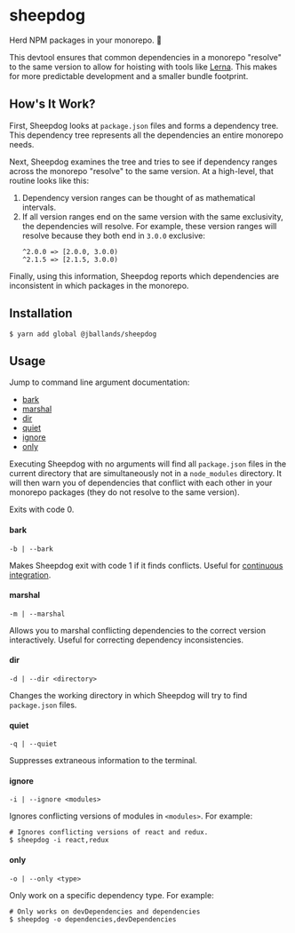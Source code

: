 # sheepdog

Herd NPM packages in your monorepo. :dog:

This devtool ensures that common dependencies in a monorepo
"resolve" to the same version to allow for hoisting with tools
like [Lerna](https://lernajs.io/). This makes for more
predictable development and a smaller bundle footprint.

## How's It Work?

First, Sheepdog looks at `package.json` files and forms a dependency tree. This
dependency tree represents all the dependencies an entire monorepo needs.

Next, Sheepdog examines the tree and tries to see if dependency ranges across
the monorepo "resolve" to the same version. At a high-level, that routine looks
like this:

1. Dependency version ranges can be thought of as mathematical intervals.
2. If all version ranges end on the same version with the same exclusivity,
the dependencies will resolve. For example, these version ranges will resolve
because they both end in `3.0.0` exclusive:
    ```
    ^2.0.0 => [2.0.0, 3.0.0)
    ^2.1.5 => [2.1.5, 3.0.0)
    ```

Finally, using this information, Sheepdog reports which dependencies are inconsistent
in which packages in the monorepo.

## Installation

```
$ yarn add global @jballands/sheepdog
```

## Usage

Jump to command line argument documentation:

* [bark](#bark)
* [marshal](#marshal)
* [dir](#dir)
* [quiet](#quiet)
* [ignore](#ignore)
* [only](#only)

Executing Sheepdog with no arguments will find all
`package.json` files in the current directory that are
simultaneously not in a `node_modules` directory. It will
then warn you of dependencies that conflict with each other
in your monorepo packages (they do not resolve to the same
version).

Exits with code 0.

#### bark

```
-b | --bark
```

Makes Sheepdog exit with code 1 if it finds conflicts.
Useful for [continuous integration](https://en.wikipedia.org/wiki/Continuous_integration).

#### marshal

```
-m | --marshal
```

Allows you to marshal conflicting dependencies to the
correct version interactively. Useful for correcting
dependency inconsistencies.

#### dir

```
-d | --dir <directory>
```

Changes the working directory in which Sheepdog will try
to find `package.json` files.

#### quiet

```
-q | --quiet
```

Suppresses extraneous information to the terminal.

#### ignore

```
-i | --ignore <modules>
```

Ignores conflicting versions of modules in `<modules>`.
For example:

```
# Ignores conflicting versions of react and redux.
$ sheepdog -i react,redux
```

#### only

```
-o | --only <type>
```

Only work on a specific dependency type. For example:

```
# Only works on devDependencies and dependencies
$ sheepdog -o dependencies,devDependencies
```
